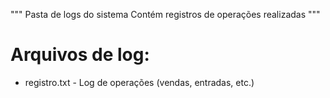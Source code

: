 """
Pasta de logs do sistema
Contém registros de operações realizadas
"""

# Arquivos de log:
- registro.txt - Log de operações (vendas, entradas, etc.)
